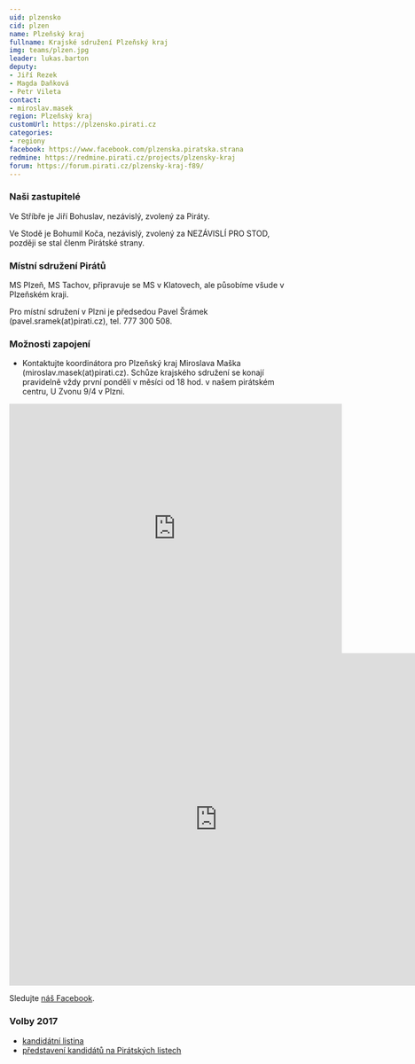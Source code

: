 ```yaml
---
uid: plzensko
cid: plzen
name: Plzeňský kraj
fullname: Krajské sdružení Plzeňský kraj
img: teams/plzen.jpg
leader: lukas.barton
deputy:
- Jiří Rezek
- Magda Daňková
- Petr Vileta
contact:
- miroslav.masek
region: Plzeňský kraj
customUrl: https://plzensko.pirati.cz
categories:
- regiony
facebook: https://www.facebook.com/plzenska.piratska.strana
redmine: https://redmine.pirati.cz/projects/plzensky-kraj
forum: https://forum.pirati.cz/plzensky-kraj-f89/
---
```


### Naši zastupitelé

Ve Stříbře je Jiří Bohuslav, nezávislý, zvolený za Piráty. 

Ve Stodě je Bohumil Koča, nezávislý, zvolený za NEZÁVISLÍ PRO STOD, později se stal členm Pirátské strany.

### Místní sdružení Pirátů

MS Plzeň, MS Tachov, připravuje se MS v Klatovech, ale působíme všude v Plzeňském kraji. 

Pro místní sdružení v Plzni je předsedou Pavel Šrámek (pаvel.srаmеk(at)pirаti.cz), tel. 777 300 508.

### Možnosti zapojení

* Kontaktujte koordinátora pro Plzeňský kraj Miroslava Maška (miroslav.mаsek(at)pirati.cz). Schůze krajského sdružení se konají pravidelně vždy první pondělí v měsíci od 18 hod. v našem pirátském centru, U Zvonu 9/4 v Plzni. 

<iframe src="https://www.google.com/maps/embed?pb=!1m18!1m12!1m3!1d2578.11047268977!2d13.38089939956418!3d49.74636512178518!2m3!1f0!2f0!3f0!3m2!1i1024!2i768!4f13.1!3m3!1m2!1s0x470af1e5ba8ca7b3%3A0xc67c13816b0d800b!2zVSBadm9udSA0LzksIDMwMSAwMCBQbHplxYggMy1Ww71jaG9kbsOtIFDFmWVkbcSbc3TDrQ!5e0!3m2!1scs!2scz!4v1517156285762" width="600" height="450" frameborder="0" style="border:0" allowfullscreen></iframe>

<iframe src="https://calendar.google.com/calendar/embed?src=fstbrgjct7a7cvkidpp08bit48%40group.calendar.google.com&ctz=Europe%2FPrague" style="border: 0" width="750" height="600" frameborder="0" scrolling="no"></iframe>


Sledujte [náš Facebook](https://www.facebook.com/pg/plzenska.piratska.strana/events/).

### Volby 2017

* [kandidátní listina](https://www.pirati.cz/volby/2017/plzensko/)
* [představení kandidátů na Pirátských listech](http://www.piratskelisty.cz/stitek/Plze%C5%88sk%C3%BD%20kraj)
